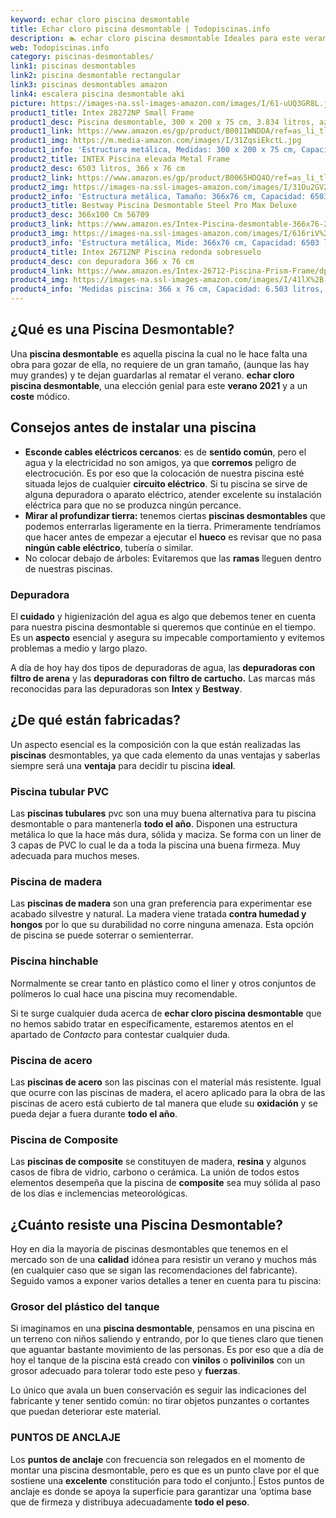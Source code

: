 ```yaml
---
keyword: echar cloro piscina desmontable
title: Echar cloro piscina desmontable | Todopiscinas.info
description: 🏊 echar cloro piscina desmontable Ideales para este verano 2021. Aquí puedes comprar echar cloro piscina desmontable y comparar con otras similares. No dejes escapar echar cloro piscina desmontable a un precio realmente tentador.
web: Todopiscinas.info
category: piscinas-desmontables/
link1: piscinas desmontables
link2: piscina desmontable rectangular
link3: piscinas desmontables amazon
link4: escalera piscina desmontable aki
picture: https://images-na.ssl-images-amazon.com/images/I/61-uUQ3GR8L.jpg
product1_title: Intex 28272NP Small Frame
product1_desc: Piscina desmontable, 300 x 200 x 75 cm, 3.834 litros, azul
product1_link: https://www.amazon.es/gp/product/B001IWNDDA/ref=as_li_tl?ie=UTF8&camp=3638&creative=24630&creativeASIN=B001IWNDDA&linkCode=as2&tag=todopiscinas0e-21&linkId=25b9d647487c889cb6ef56ed63f50ca1
product1_img: https://m.media-amazon.com/images/I/31ZqsiEkctL.jpg
product1_info: 'Estructura metálica, Medidas: 300 x 200 x 75 cm, Capacidad: 3.834 litros, Para 6 personas (+ 6 años), Fácil montaje, Forma rectangular'
product2_title: INTEX Piscina elevada Metal Frame
product2_desc: 6503 litros, 366 x 76 cm
product2_link: https://www.amazon.es/gp/product/B0065HDQ4O/ref=as_li_tl?ie=UTF8&camp=3638&creative=24630&creativeASIN=B0065HDQ4O&linkCode=as2&tag=todopiscinas0e-21&linkId=ed2430e3ba564d3527ee103df33ed7b3
product2_img: https://images-na.ssl-images-amazon.com/images/I/31Ou2GV2SAL.jpg
product2_info: 'Estructura metálica, Tamaño: 366x76 cm, Capacidad: 6503 litros, Forma circular, De 4 a 7 personas (+6 años)'
product3_title: Bestway Piscina Desmontable Steel Pro Max Deluxe
product3_desc: 366x100 Cm 56709
product3_link: https://www.amazon.es/Intex-Piscina-desmontable-366x76-28210NP/dp/B0065HDQ4O?__mk_es_ES=%C3%85M%C3%85%C5%BD%C3%95%C3%91&crid=25UQGV9HG2INI&dchild=1&keywords=piscinas+desmontables&qid=1615854176&sprefix=piscinas+dem%2Caps%2C201&sr=8-5&linkCode=ll1&tag=todopiscinas0e-21&linkId=34f200977c6cbaab1f3f4d9ac0e64755&language=es_ES&ref_=as_li_ss_tl
product3_img: https://images-na.ssl-images-amazon.com/images/I/616riV%2BiY3L.jpg
product3_info: 'Estructura metálica, Mide: 366x76 cm, Capacidad: 6503 litros, De 4 a 7 personas mayores de 6 años, Forma circular, Tecnología Super-Tough'
product4_title: Intex 26712NP Piscina redonda sobresuelo
product4_desc: con depuradora 366 x 76 cm
product4_link: https://www.amazon.es/Intex-26712-Piscina-Prism-Frame/dp/B07FB823GL?__mk_es_ES=%C3%85M%C3%85%C5%BD%C3%95%C3%91&dchild=1&keywords=piscinas+desmontables+con+depuradora&qid=1615936418&sr=8-5&linkCode=ll1&tag=todopiscinas0e-21&linkId=d98699de7830cd471766fa1daa36de34&language=es_ES&ref_=as_li_ss_tl
product4_img: https://images-na.ssl-images-amazon.com/images/I/41lX%2B-YpibL.jpg
product4_info: 'Medidas piscina: 366 x 76 cm, Capacidad: 6.503 litros, Incluye depuradora de cartucha A, Lona resistente triple capa'
---
```


## ¿Qué es una Piscina Desmontable?

Una **piscina desmontable** es aquella piscina la cual no le hace falta una obra para gozar de ella, no requiere de un gran tamaño, (aunque las hay muy grandes) y te dejan guardarlas al rematar el verano.  **echar cloro piscina desmontable**, una elección genial para este **verano 2021** y a un **coste** módico.

<external-banner></external-banner>


<stats-list :link1=link1 :link2=link2 :link3=link3 :link4=link4 :category=category></stats-list>


## Consejos antes de instalar una piscina



*   **Esconde cables eléctricos cercanos**: es de **sentido común**, pero el agua y la electricidad no son amigos, ya que **corremos** peligro de electrocución. Es por eso que la colocación de nuestra piscina esté situada lejos de cualquier **circuito eléctrico**. Si tu piscina se sirve de alguna depuradora o aparato eléctrico, atender excelente su instalación eléctrica para que no se produzca ningún percance.
*   **Mirar al profundizar tierra:** tenemos ciertas **piscinas desmontables** que podemos enterrarlas ligeramente en la tierra. Primeramente tendríamos que hacer antes de empezar a ejecutar el **hueco** es revisar que no pasa **ningún cable eléctrico**, tubería o similar.
*   No colocar debajo de árboles: Evitaremos que las **ramas** lleguen dentro de nuestras piscinas.


### Depuradora

El **cuidado** y higienización del agua es algo que debemos tener en cuenta para nuestra piscina desmontable si queremos que continúe en el tiempo. Es un **aspecto** esencial y asegura su impecable comportamiento y evitemos problemas a medio y largo plazo.

A día de hoy hay dos tipos de depuradoras de agua, las **depuradoras con filtro de arena** y  las **depuradoras** **con filtro de cartucho.** Las marcas más reconocidas para las depuradoras son **Intex** y **Bestway**.


## ¿De qué  están fabricadas?

Un aspecto esencial es la composición con la que están realizadas las **piscinas** desmontables, ya que cada elemento da unas ventajas y saberlas siempre será una **ventaja** para decidir tu piscina **ideal**.


### Piscina tubular PVC

Las **piscinas tubulares** pvc son una muy buena alternativa para tu piscina desmontable o para mantenerla **todo el año**. Disponen una estructura metálica lo que la hace más dura, sólida y maciza. Se forma con un liner de 3 capas de PVC lo cual le da a toda la piscina una buena firmeza. Muy adecuada para muchos meses.


### Piscina de madera

Las **piscinas de madera** son una gran preferencia para experimentar ese acabado silvestre y natural. La madera viene tratada **contra humedad y hongos** por lo que su durabilidad no corre ninguna amenaza. Esta opción de piscina se puede soterrar o semienterrar.


### Piscina hinchable

 Normalmente se crear tanto en plástico como el liner y otros conjuntos de polímeros lo cual hace una piscina muy recomendable.

Si te surge cualquier duda acerca de **echar cloro piscina desmontable** que no hemos sabido tratar en específicamente, estaremos atentos en el apartado de _Contacto_ para contestar cualquier duda.


### Piscina de acero

Las **piscinas de acero** son las piscinas con el material más resistente. Igual que ocurre con las piscinas de madera, el acero aplicado para la obra de las piscinas de acero está cubierto de tal manera que elude su **oxidación** y se pueda dejar a fuera durante **todo el año**.


### Piscina de Composite

Las **piscinas de composite** se constituyen de madera, **resina** y algunos casos de fibra de vidrio, carbono o cerámica. La unión de todos estos elementos desempeña que la piscina de **composite** sea muy sólida al paso de los días e inclemencias meteorológicas.

<brand-panel :title=product1_title :desc=product1_desc :img=product1_img :link=product1_link></brand-panel>


## ¿Cuánto resiste una Piscina Desmontable?

Hoy en dia la mayoría de piscinas desmontables que tenemos en el mercado son de una **calidad** idónea para resistir un verano y muchos más (en cualquier caso que se sigan las recomendaciones del fabricante). Seguido vamos a exponer varios detalles a tener en cuenta para tu piscina:


### Grosor del plástico del tanque

Si imaginamos en una **piscina desmontable**, pensamos en una piscina en un terreno con niños saliendo y entrando, por lo que tienes claro que tienen que aguantar bastante movimiento de las personas. Es por eso que a día de hoy el tanque de la piscina está creado con **vinilos** o **polivinilos** con un grosor adecuado para tolerar todo este peso y **fuerzas**.

Lo único que avala un	 buen conservación es seguir las indicaciones del fabricante y tener sentido común: no tirar objetos punzantes o cortantes que puedan deteriorar este material.


### PUNTOS DE ANCLAJE

Los **puntos de anclaje** con frecuencia son relegados en el momento de montar una piscina desmontable, pero  es que es un punto clave por el que sostiene una **excelente** constitución para todo el conjunto.| Estos puntos de anclaje es donde se apoya la superficie para garantizar una ’optima base que de firmeza y distribuya adecuadamente **todo el peso**.